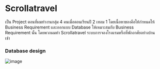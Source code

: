 # Scrollatravel
เป็น Project ตอนที่ผมทำงานกลุ่ม 4 คนเมื่อตอนเรียนปี 2 เทอม 1 
โดยเนื้อหาของคือให้กำหนดให้ Business Requirement และออกแบบ Database ให้เหมาะสมกับ Business Requirement นั้น
โดยพวกผมทำ Scrollatravel ระบบการจองโรงแรมหรือที่พักอาศัยอย่างบ้านเช่า

### Database design
![image](https://github.com/KetchupBruh/Scrollatravel/blob/main/Database%20Design.png)
